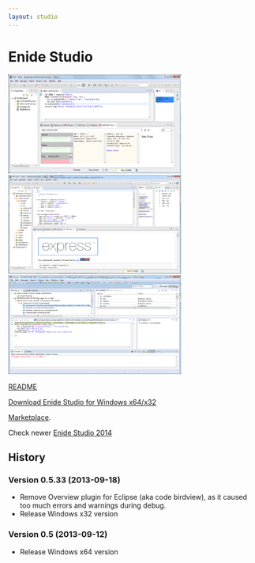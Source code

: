 ```yaml
---
layout: studio
---
```


# Enide Studio

<a href="/img/Nodeclipse-NTS-Hello-world.png">
<img alt="Nodeclipse 0.4.10 overview" src="/img/Nodeclipse-NTS-Hello-world.png" width="350" height="200" /></a>            	
            	
<a href="/img/Nodeclipse-NTS-0410-overview.png">
<img alt="Nodeclipse 0.4.10 overview" src="/img/Nodeclipse-NTS-0410-overview.png" width="350" height="200" /></a>            	

<a href="/img/Nodeclipse-1-debugging.png">
<img alt="Nodeclipse 0.4.10 overview" src="/img/Nodeclipse-1-debugging.png" width="350" height="200" /></a>            	

[README](README)

[Download Enide Studio for Windows x64/x32](https://sourceforge.net/projects/nodeclipse/files/Enide-Studio/)

<p><a href="http://marketplace.eclipse.org/content/enide-studio">Marketplace</a>.</p>

Check newer [Enide Studio 2014](2014)
            	
## History

### Version 0.5.33 (2013-09-18)

- Remove Overview plugin for Eclipse (aka code birdview), as it caused too much errors and warnings during debug.
- Release Windows x32 version

### Version 0.5 (2013-09-12)

- Release Windows x64 version
            	


